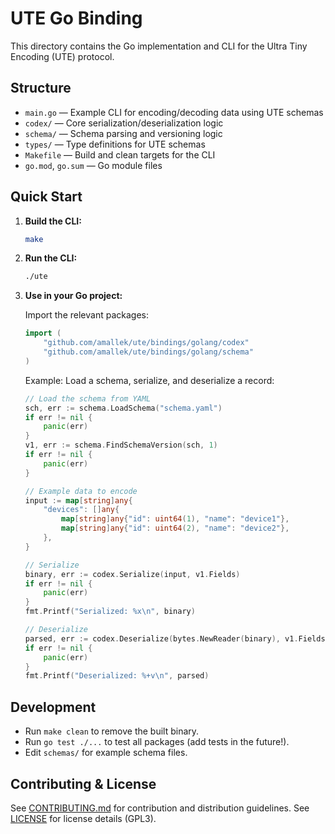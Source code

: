 # UTE Go Binding

This directory contains the Go implementation and CLI for the Ultra Tiny Encoding (UTE) protocol.

## Structure

- `main.go` — Example CLI for encoding/decoding data using UTE schemas
- `codex/` — Core serialization/deserialization logic
- `schema/` — Schema parsing and versioning logic
- `types/` — Type definitions for UTE schemas
- `Makefile` — Build and clean targets for the CLI
- `go.mod`, `go.sum` — Go module files

## Quick Start

1. **Build the CLI:**

   ```sh
   make
   ```

2. **Run the CLI:**

   ```sh
   ./ute
   ```


3. **Use in your Go project:**

   Import the relevant packages:
   ```go
   import (
       "github.com/amallek/ute/bindings/golang/codex"
       "github.com/amallek/ute/bindings/golang/schema"
   )
   ```

   Example: Load a schema, serialize, and deserialize a record:

   ```go
   // Load the schema from YAML
   sch, err := schema.LoadSchema("schema.yaml")
   if err != nil {
       panic(err)
   }
   v1, err := schema.FindSchemaVersion(sch, 1)
   if err != nil {
       panic(err)
   }

   // Example data to encode
   input := map[string]any{
       "devices": []any{
           map[string]any{"id": uint64(1), "name": "device1"},
           map[string]any{"id": uint64(2), "name": "device2"},
       },
   }

   // Serialize
   binary, err := codex.Serialize(input, v1.Fields)
   if err != nil {
       panic(err)
   }
   fmt.Printf("Serialized: %x\n", binary)

   // Deserialize
   parsed, err := codex.Deserialize(bytes.NewReader(binary), v1.Fields)
   if err != nil {
       panic(err)
   }
   fmt.Printf("Deserialized: %+v\n", parsed)
   ```


## Development

- Run `make clean` to remove the built binary.
- Run `go test ./...` to test all packages (add tests in the future!).
- Edit `schemas/` for example schema files.

## Contributing & License

See [CONTRIBUTING.md](../../CONTRIBUTING.md) for contribution and distribution guidelines.
See [LICENSE](../../LICENSE) for license details (GPL3).
